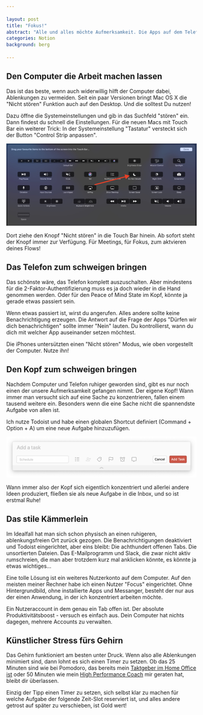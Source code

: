 ```yaml
---

layout: post
title: "Fokus!"
abstract: "Alle und alles möchte Aufmerksamkeit. Die Apps auf dem Telefon und die Programme auf dem Computer sind sorgsam darauf ausgerichtet uns freundlich darüber zu benachrichtigen, dass etwas passiert ist. Nett, aber tödlich für einen konzentrierten Arbeitstag. Hier sind fünf Schritte, um den Fokus zu behalten!"
categories: Notion
background: berg

---
```


## Den Computer die Arbeit machen lassen

Das ist das beste, wenn auch widerwillig hilft der Computer dabei, Ablenkungen zu vermeiden. Seit ein paar Versionen bringt Mac OS X die "Nicht stören" Funktion auch auf den Desktop. Und die solltest Du nutzen! 

Dazu öffne die Systemeinstellungen und gib in das Suchfeld "stören" ein. Dann findest du schnell die Einstellungen. Für die neuen Macs mit Touch Bar ein weiterer Trick: In der Systemeinstellung "Tastatur" versteckt sich der Button "Control Strip anpassen".

<img src="../img/control-strip-anpassen.jpg"  class="full-width">

Dort ziehe den Knopf "Nicht stören" in die Touch Bar hinein. Ab sofort steht der Knopf immer zur Verfügung. Für Meetings, für Fokus, zum aktvieren deines Flows!


## Das Telefon zum schweigen bringen

Das schönste wäre, das Telefon komplett auszuschalten. Aber mindestens für die 2-Faktor-Authentifizierung muss es ja doch wieder in die Hand genommen werden. Oder für den Peace of Mind State im Kopf, könnte ja gerade etwas passiert sein.

Wenn etwas passiert ist, wirst du angerufen. Alles andere sollte keine Benachrichtigung erzeugen. Die Antwort auf die Frage der Apps "Dürfen wir dich benachrichtigen" sollte immer "Nein" lauten. Du kontrollierst, wann du dich mit welcher App auseinander setzen möchtest.

Die iPhones untersützten einen "Nicht stören" Modus, wie oben vorgestellt der Computer. Nutze ihn!


## Den Kopf zum schweigen bringen

Nachdem Computer und Telefon ruhiger geworden sind, gibt es nur noch einen der unsere Aufmerksamkeit gefangen nimmt. Der eigene Kopf! Wann immer man versucht sich auf eine Sache zu konzentrieren, fallen einem tausend weitere ein. Besonders wenn die eine Sache nicht die spannendste Aufgabe von allen ist.

Ich nutze Todoist und habe einen globalen Shortcut definiert (Command + Option + A) um eine neue Aufgabe hinzuzufügen.

<img src="../img/todoist-quick-add.png"  class="full-width">

Wann immer also der Kopf sich eigentlich konzentriert und allerlei andere Ideen produziert, fließen sie als neue Aufgabe in die Inbox, und so ist erstmal Ruhe!


## Das stile Kämmerlein

Im Idealfall hat man sich schon physisch an einen ruhigeren, ablenkungsfreien Ort zurück gezogen. Die Benachrichtigungen deaktiviert und Todoist eingerichtet, aber eins bleibt: Die achthundert offenen Tabs. Die unsortierten Dateien. Das E-Mailprogramm und Slack, die zwar nicht aktiv rumschreien, die man aber trotzdem kurz mal anklicken könnte, es könnte ja etwas wichtiges...

Eine tolle Lösung ist ein weiteres Nutzerkonto auf dem Computer. Auf den meisten meiner Rechner habe ich einen Nutzer "Focus" eingerichtet. Ohne Hintergrundbild, ohne installierte Apps und Messanger, besteht der nur aus der einen Anwendung, in der ich konzentriert arbeiten möchte.

Ein Nutzeraccount in dem genau ein Tab offen ist. Der absolute Produktivitätsboost - versuch es einfach aus. Dein Computer hat nichts dagegen, mehrere Accounts zu verwalten.


## Künstlicher Stress fürs Gehirn

Das Gehirn funktioniert am besten unter Druck. Wenn also alle Ablenkungen minimiert sind, dann lohnt es sich einen Timer zu setzen. Ob das 25 Minuten sind wie bei Pomodoro, das bereits mein [Taktgeber im Home Office ist](https://www.interaktionsdesigner.de/2020/konzentriert-und-fit-im-home-office) oder 50 Minuten wie mein [High Performance Coach](https://bjoernkurtenbach.de/) mir geraten hat, bleibt dir überlassen.

Einzig der Tipp einen Timer zu setzen, sich selbst klar zu machen für welche Aufgabe der folgende Zeit-Slot reserviert ist, und alles andere getrost auf später zu verschieben, ist Gold wert!